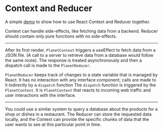 # Context and Reducer #

A simple [demo](https://funforks.github.io/context-reducer) to show how to use React Context and Reducer together.

Context can handle side-effects, like fetching data from a backend. Reducer should contain only pure functions with no side-effects.

---

After its first render, `PlanetContext` triggers a useEffect to fetch data from a JSON file. (A call to a server to retrieve data from a database would follow the same route). The response is treated asynchronously and then a dispatch call is made to the `PlanetReducer`.

`PlanetReducer` keeps track of changes to a state variable that is managed by React. It has no interaction with any interface component; calls are made to it indirectly by a `dispatch` function The `dispatch` function is triggered by the `PlanetContext`. It is `PlanetContext` that reacts to incoming web traffic and user interactions with the interface.

---

You could use a similar system to query a database about the products for a shop or dishes in a restaurant. The Reducer can store the requested data locally, and the Context can provide the specific chunks of data that the user wants to see at this particular point in time.